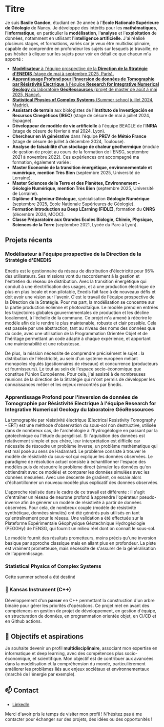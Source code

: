 # Titre

Je suis **Basile Gandon**, étudiant en 3e année à l'**Ecole Nationale Supérieure de Géologie** de Nancy. Je développe des intérêts pour les **mathématiques**, l'**informatique**, en particulier la **modélisation**, l'**analyse** et l'**exploitation** de données, notamment en utilisant l'**intelligence artificielle**. J'ai réalisé plusieurs stages, et formations, variés car je veux être multidisciplinaire, capable de comprendre en profondeur les sujets sur lesquels je travaille, ne pas hésiter à cliquer sur les sujets pour voir en détail ce que chacun m'a apporté :
 - [**Modélisateur** à l'équipe prospective de la **Direction de la Stratégie d'ENEDIS** (stage de mai à septembre 2025, Paris).](#modélisateur-à-léquipe-prospective-de-la-direction-de-la-stratégie-denedis)
 - [**Apprentissage Profond pour l'inversion de données de Tomographie par Résistivité Electrique** à l'équipe **Research for Integrative Numerical Geology** du laboratoire **GéoRessources** (projet de master de août à mai 2025, Nancy).](#apprentissage-profond-pour-linversion-de-données-de-tomographierpar-résistivité-electrique-à-léquipe-research-for-integrative-numerical-geology-du-laboratoire-géoressources)
 - [**Statistical Physics of Complex Systems** (Summer school juillet 2024, Madrid).](#statistical-physics_of_complex_systems)
 - **Assistant de terrain** aux biologistes de l'**Instituto de Investigación en Recursos Cinegéticos (IREC)** (stage de césure de mai à juillet 2024, Espagne).
 - **Développeur de modèle de vie artificielle** à l'équipe BEAGLE de l'**INRIA** (stage de césure de février à mai 2024, Lyon).
 - **Chercheur en IA générative** dans l'équipe **PREV** de **Météo France** (stage de césure de juillet à décembre 2024, Toulouse).
 - **Analyse de faisabilité d'un stockage de chaleur géothermique** (module de gestion de projet au cours de la formation de l'ENSG, septembre 2021 à novembre 2022).
Ces expériences ont accompagné ma formation, également variée :
 - **Master Economie de la transition énergétique, environnementale et numérique**, **mention Très Bien** (septembre 2025, Université de Lorraine).
 - **Master Sciences de la Terre et des Planètes, Environnement - Géologie Numérique**, **mention Très Bien** (septembre 2025, Université de Lorraine).
 - **Diplôme d'Ingénieur Géologue**, spécialisation **Géologie Numérique** (septembre 2025, Ecole Nationale Supérieures de Géologie).
 - **Formation Introduction au Deep LEarning (FIDLE)**, formation du **CNRS** (décembre 2024, MOOC).
 - **Classe Préparatoire aux Grandes Ecoles Biologie, Chimie, Physique, Sciences de la Terre** (septembre 2021, Lycée du Parc à Lyon).


## Projets récents
### **Modélisateur** à l'équipe prospective de la **Direction de la Stratégie d'ENEDIS**
Enedis est le gestionnaire du réseau de distribution d'électricité pour 95% des utilisateurs. Ses missions vont du raccordement à la gestion et l'entretien du réseau de distribution. Avec la transition énergétique qui conduit à une électrification des usages, et à une production électrique de plus en plus locale et non pilotable, Enedis fait face à de nouveaux défis et doit avoir une vision sur l'avenir. C'est le travail de l'équipe prospective de la Direction de la Stratégie. Pour ma part, la modélisation se concentre sur la partie production éolienne et photovoltaïque. Le modèle prend en entrées les trajectoires globales gouvernementales de production et les décline localement, à l'échelle de la commune. Ce projet m'a amené à réécrire le modèle afin de le rendre le plus maintenable, robuste et clair possible. Cela est passée par une abstraction, tant au niveau des noms des données que du code, avec une utilisation de la Programmation Orientée Objet et de l'héritage permettant un code adapté à chaque expérience, et apportant une maintenabilité et une robustesse.

De plus, la mission nécessite de comprendre précisément le sujet : la distribution de l'électricité, au sein d'un système européen mélant monopoles régulés (gestionnaires de réseaux) et concurrence (producteurs et fournisseurs). Le tout au sein de l'espace socio-économique que constitue l'Union Européenne. Pour cela, j'ai assisté à de nombreuses réunions de la direction de la Stratégie qui m'ont permis de développer les connaissances métier et les enjeux rencontrés par Enedis.

### **Apprentissage Profond pour l'inversion de données de Tomographie par Résistivité Electrique** à l'équipe **Research for Integrative Numerical Geology** du laboratoire **GéoRessources**
La tomographie par résistivité électrique (Electrical Resistivity Tomography - ERT) est une méthode d'observation du sous-sol non destructive, utilisée dans de nombreux cas, de l'archéologie à l'hydrogéologie en passant par la géotechnique ou l'étude du pergélisol. Si l'aquisition des données est relativement simple et peu chère, leur interprétation est difficile car nécessite de résoudre un problème inverse, un problème mathématique qui est mal posé au sens de Hadamard. Le problème consiste à trouver le modèle de résistivité du sous-sol qui explique les données observées. Le paradigme de résolution actuel consiste à échantillonner l'espace des modèles puis de résoudre le problème direct (simuler les données qu'on obtiendrait avec ce modèle) et comparer les données simulées avec les données mesurées. Avec une descente de gradient, on essaie alors d'échantillonner un nouveau modèle plus explicatif des données observées.

L'approche réalisée dans le cadre de ce travail est différente : il s'agit d'entraîner un réseau de neurone profond à apprendre l'opérateur pseudo-inverse afin de générer un modèle de résistivité à partir de données observées. Pour cela, de nombreux couple (modèle de résistivité synthétique, données simulés) ont été générés puis utilisés en tant qu'entraînement pour le réseau. Une validation a été effectuée sur la Plateforme Expérimentale Géophysique Géotechnique Hydrogéologie (PEGGHy) de l'ENSG, qui fournit un milieu réel dont on connaît le sous-sol.

Le modèle fournit des résultats prometteurs, moins précis qu'une inversion basique par approche classique mais en allant plus en profondeur. La piste est vraiment prometteuse, mais nécessite de s'assurer de la généralisation de l'apprentissage.

### **Statistical Physics of Complex Systems**
Cette summer school a été destiné

### 🔹 Kansas Instrument (C++)
Développement d'un **parser** en C++ permettant la construction d'un arbre binaire pour gérer les priorités d'opérations. Ce projet met en avant des compétences en gestion de projet de développement, en gestion d'équipe, en structuration de données, en programmation orientée objet, en CI/CD et en Github actions.

## 🎯 Objectifs et aspirations

Je souhaite devenir un profil **multidisciplinaire**, associant mon expertise en informatique et deep learning, avec des compétences plus socio-économique, et scientifique. Mon objectif est de contribuer aux avancées dans la modélisation et la compréhension du monde, particulièrement améliorer les problèmes liés aux enjeux sociétaux et environnementaux (marché de l'énergie par exemple).

## 📫 Contact

- [LinkedIn](https://www.linkedin.com/in/basile-gandon)

Merci d'avoir pris le temps de visiter mon profil ! N'hésitez pas à me contacter pour échanger sur des projets, des idées ou des opportunités !
